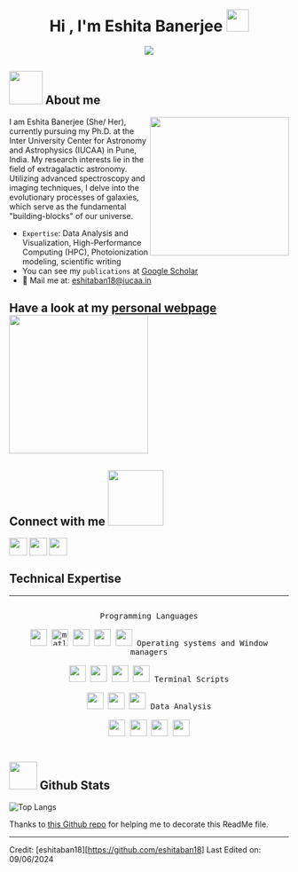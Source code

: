 <h1 align="center">Hi , I'm Eshita Banerjee <img src="https://media.giphy.com/media/hvRJCLFzcasrR4ia7z/giphy.gif" width= 40px></h1>
<p align="center">
  <a href="https://github.com/DenverCoder1/readme-typing-svg"><img src="https://readme-typing-svg.herokuapp.com?font=Time+New+Roman&color=%23C8BE25&size=25&center=true&vCenter=true&width=600&height=100&lines=Observational+Astrophysicist;Research+Scholar+@IUCAA;see+my+personal+webpage;https://eshitaban18.github.io/"></a>
</p>

## <img src="./gifs/rocket.webp" width = 60px />  About me

<img align="right" src="./gifs/girl_coder.gif" width = 250px>

I am Eshita Banerjee (She/ Her), currently pursuing my Ph.D. at the Inter University Center for Astronomy and Astrophysics (IUCAA) in Pune, India. My research interests lie in the field of extragalactic astronomy. Utilizing advanced spectroscopy and imaging techniques, I delve into the evolutionary processes of galaxies, which serve as the fundamental "building-blocks" of our universe.

- `Expertise`:  Data Analysis and Visualization, High-Performance Computing (HPC), Photoionization modeling, scientific writing 
- You can see my `publications` at [Google Scholar](https://scholar.google.com/citations?user=pNvsLn0AAAAJ&hl=en&authuser=1)
- 💬 Mail me at: eshitaban18@iucaa.in

## Have a look at my [personal webpage](https://eshitaban18.github.io/) <img align="center" src="./gifs/look.gif" width = 250px>


<h2> Connect with me <img src='https://raw.githubusercontent.com/ShahriarShafin/ShahriarShafin/main/Assets/handshake.gif' width="100px"> </h2>
<a href = 'https://www.linkedin.com/in/eshita-banerjee-6821842b6'> <img width = '32px' align= 'center' src="https://raw.githubusercontent.com/rahulbanerjee26/githubAboutMeGenerator/main/icons/linked-in-alt.svg"/></a> 
<a href = 'https://twitter.com/EshitaBanerjee8'> <img width = '32px' align= 'center' src="https://raw.githubusercontent.com/rahulbanerjee26/githubAboutMeGenerator/main/icons/twitter.svg"/></a>   
<a href = 'https://github.com/eshitaban18'> <img width = '32px' align= 'center' src="https://raw.githubusercontent.com/rahulbanerjee26/githubAboutMeGenerator/main/icons/github.svg"/></a>




## Technical Expertise

----
<div>
  <p style="display: inline-block;" align="center">
    <kbd>
      <kbd>Programming Languages</kbd>
      <br>
      <br>
      <img width="30px" src="https://cdn.jsdelivr.net/gh/devicons/devicon/icons/python/python-original.svg" />
      <img title="matlab" width="30px" src="https://cdn.jsdelivr.net/gh/devicons/devicon/icons/matlab/matlab-original.svg" />
      <img width="30px" src="https://cdn.jsdelivr.net/gh/devicons/devicon/icons/r/r-original.svg" /> 
      <img width="30px" src="https://cdn.jsdelivr.net/gh/devicons/devicon/icons/cplusplus/cplusplus-original.svg" />
      <img width="30px" src="https://cdn.jsdelivr.net/gh/devicons/devicon@latest/icons/fortran/fortran-original.svg" />
   </kbd>
    <kbd>
      <kbd>Operating systems and Window managers</kbd>
      <br>
      <br>
      <img width="30px" src="https://cdn.jsdelivr.net/gh/devicons/devicon/icons/linux/linux-original.svg" />
      <img width="30px" src="https://cdn.jsdelivr.net/gh/devicons/devicon/icons/archlinux/archlinux-original.svg" />
      <img width="30px" src="https://cdn.jsdelivr.net/gh/devicons/devicon@latest/icons/ubuntu/ubuntu-original.svg" />
      <img width="30px" src="./gifs/bspwm.webp" />
    </kbd>
    <kbd>
      <kbd>Terminal Scripts</kbd>
      <br>
      <br>
      <img width="30px" src="https://cdn.jsdelivr.net/gh/devicons/devicon/icons/bash/bash-original.svg" />
      <img width="30px" src="https://cdn.jsdelivr.net/gh/devicons/devicon@latest/icons/neovim/neovim-original.svg" />
      <img width="30px" src="https://cdn.jsdelivr.net/gh/devicons/devicon/icons/vim/vim-original.svg" />
      </kbd>
        <kbd>
      <kbd>Data Analysis</kbd>
      <br>
      <br>
      <img width="30px" src="https://cdn.jsdelivr.net/gh/devicons/devicon/icons/numpy/numpy-original.svg" />
      <img width="30px" src="https://cdn.jsdelivr.net/gh/devicons/devicon/icons/pandas/pandas-original.svg" />
      <img width="30px" src="https://scipy.org/images/logo.svg" />
      <img width="30px" src="https://cdn.jsdelivr.net/gh/devicons/devicon@latest/icons/scikitlearn/scikitlearn-original.svg" />
    </kbd>
  </p>
</div>

## <img src="https://github.com/7oSkaaa/7oSkaaa/blob/main/Images/Statistics.gif?raw=true" width = 50px />  Github Stats

![Top Langs](https://github-readme-stats.vercel.app/api/top-langs/?username=eshitaban18&theme=tokyonight)

Thanks to [this Github repo](https://github.com/durgeshsamariya/awesome-github-profile-readme-templates) for helping me to decorate this ReadMe file.










--------------------------------------------------
Credit: [eshitaban18][https://github.com/eshitaban18]
Last Edited on: 09/06/2024
